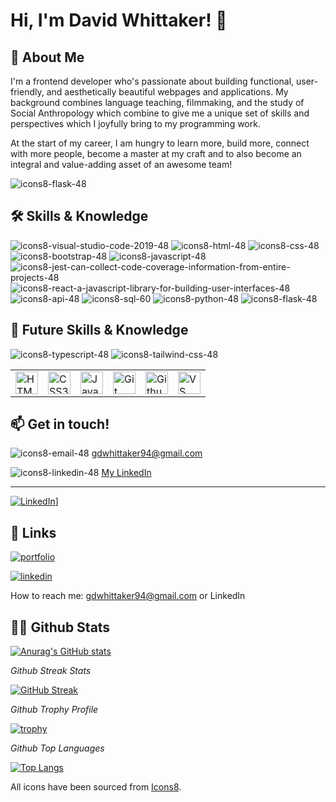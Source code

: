 # Hi, I'm David Whittaker! 👋


## 🚀 About Me

I'm a frontend developer who's passionate about building functional, user-friendly, and aesthetically beautiful webpages and applications. My background combines language teaching, filmmaking, and the study of Social Anthropology which combine to give me a unique set of skills and perspectives which I joyfully bring to my programming work. 

At the start of my career, I am hungry to learn more, build more, connect with more people, become a master at my craft and to also become an integral and value-adding asset of an awesome team!

![icons8-flask-48](https://github.com/gdwhittaker94/gdwhittaker94/assets/105855731/2b8dcc4e-3450-4f5a-838d-f37676d74988)



## 🛠 Skills & Knowledge
![icons8-visual-studio-code-2019-48](https://github.com/gdwhittaker94/gdwhittaker94/assets/105855731/264a3d45-3a38-4923-9441-33411d5c11a2)
![icons8-html-48](https://github.com/gdwhittaker94/gdwhittaker94/assets/105855731/f44d1360-49ce-4b05-aa31-bfbea8cc894b)
![icons8-css-48](https://github.com/gdwhittaker94/gdwhittaker94/assets/105855731/de79e063-2d73-424f-ba77-c0cffe7ee89e)
![icons8-bootstrap-48](https://github.com/gdwhittaker94/gdwhittaker94/assets/105855731/ce68195f-da9d-4a8c-91a6-9abb1de81fc4)
![icons8-javascript-48](https://github.com/gdwhittaker94/gdwhittaker94/assets/105855731/a4cc2f63-2677-497a-b27e-7a835b836017)
![icons8-jest-can-collect-code-coverage-information-from-entire-projects-48](https://github.com/gdwhittaker94/gdwhittaker94/assets/105855731/225bbbd6-2b9d-4bf1-b374-64441ca00efd)
![icons8-react-a-javascript-library-for-building-user-interfaces-48](https://github.com/gdwhittaker94/gdwhittaker94/assets/105855731/74a0f260-d0bd-4e13-8931-3c0ac84c306e)
![icons8-api-48](https://github.com/gdwhittaker94/gdwhittaker94/assets/105855731/afc59544-d225-438f-becc-1d08a82f6536)
![icons8-sql-60](https://github.com/gdwhittaker94/gdwhittaker94/assets/105855731/d8aeb153-1707-41b9-a701-2f34b161a181)
![icons8-python-48](https://github.com/gdwhittaker94/gdwhittaker94/assets/105855731/04adf1a3-1a3d-49a8-82a7-66022c9ebfd9)
![icons8-flask-48](https://github.com/gdwhittaker94/gdwhittaker94/assets/105855731/500e2fde-fec1-44a7-9ae7-f091456b62fa)


## 📖 Future Skills & Knowledge
![icons8-typescript-48](https://github.com/gdwhittaker94/gdwhittaker94/assets/105855731/6059f3ce-3ba2-403c-9ea6-b4fcb79f4be2)
![icons8-tailwind-css-48](https://github.com/gdwhittaker94/gdwhittaker94/assets/105855731/5e7bee00-601b-49e6-b9c3-dc4c464f88ba)







<table>
    <tr>
        <td>
            <a href="https://developer.mozilla.org/en-US/docs/Glossary/HTML5" target="_blank" rel="noreferrer"><img src="https://raw.githubusercontent.com/danielcranney/readme-generator/main/public/icons/skills/html5-colored.svg" width="36" height="36" alt="HTML5" /></a>
        </td>
        <td>
            <a href="https://www.w3.org/TR/CSS/#css" target="_blank" rel="noreferrer"><img src="https://raw.githubusercontent.com/danielcranney/readme-generator/main/public/icons/skills/css3-colored.svg" width="36" height="36" alt="CSS3" /></a>
        </td>
        <td>
            <a href="https://developer.mozilla.org/en-US/docs/Web/JavaScript" target="_blank" rel="noreferrer"><img src="https://raw.githubusercontent.com/danielcranney/readme-generator/main/public/icons/skills/javascript-colored.svg" width="36" height="36" alt="JavaScript" /></a>
        </td>
        <td>
            <a href="https://git-scm.com/" target="_blank" rel="noreferrer"><img src="https://raw.githubusercontent.com/danielcranney/readme-generator/main/public/icons/skills/git-colored.svg" width="36" height="36" alt="Git" /></a>
        </td>
        <td>
            <a href="https://pixabay.com/" target="_blank" rel="noreferrer"><img src="https://cdn.pixabay.com/photo/2022/01/30/13/33/github-6980894_1280.png" width="36" height="36" alt="Github" /></a>
        </td>
        <td>
            <a href="https://code.visualstudio.com" target="_blank" rel="noreferrer"><img src="https://code.visualstudio.com/assets/images/code-stable.png" width="36" height="36" alt="VS Code" /></a>
        </td>
    </tr>
</table>

## 📫 Get in touch!
![icons8-email-48](https://github.com/gdwhittaker94/gdwhittaker94/assets/105855731/48ae7cbc-30e7-40a5-97e6-40e6bb07b206)
<a href="mailto:gdwhittaker94@gmail.com" target="_blank">gdwhittaker94@gmail.com</a>

![icons8-linkedin-48](https://github.com/gdwhittaker94/gdwhittaker94/assets/105855731/1700abc0-bd39-45ba-b00b-9aa6306d6fe6)
<a href="https://www.linkedin.com/in/gdwhittaker/" target="_blank">My LinkedIn</a>


------------------

[![LinkedIn](https://github.com/gdwhittaker94/gdwhittaker94/assets/105855731/78b47a63-5644-4471-9043-19772c8e7220)](https://www.linkedin.com/in/gdwhittaker/)]


## 🔗 Links
[![portfolio](https://img.shields.io/badge/my_portfolio-000?style=for-the-badge&logo=ko-fi&logoColor=white)](https://gdwhittaker94.github.io//)

[![linkedin](https://img.shields.io/badge/linkedin-0A66C2?style=for-the-badge&logo=linkedin&logoColor=white)](https://www.linkedin.com/in/gdwhittaker/)

 How to reach me: gdwhittaker94@gmail.com or LinkedIn

 

## 👨‍💻 Github Stats

[![Anurag's GitHub stats](https://github-readme-stats.vercel.app/api?username=gdwhittaker94&theme=dark)](https://github.com/anuraghazra/github-readme-stats)

*Github Streak Stats*

[![GitHub Streak](https://streak-stats.demolab.com/?user=gdwhittaker94&theme=dark)](https://git.io/streak-stats)

*Github Trophy Profile*

[![trophy](https://github-profile-trophy.vercel.app/?username=gdwhittaker94&theme=gruvbox)](https://github.com/ryo-ma/github-profile-trophy)

*Github Top Languages*

[![Top Langs](https://github-readme-stats.vercel.app/api/top-langs/?username=gdwhittaker94&theme=dark)](https://github.com/anuraghazra/github-readme-stats)


All icons have been sourced from <a target="_blank" href="https://icons8.com">Icons8</a>.
